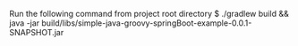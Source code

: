 Run the following command from project root directory
$ ./gradlew build && java -jar build/libs/simple-java-groovy-springBoot-example-0.0.1-SNAPSHOT.jar
